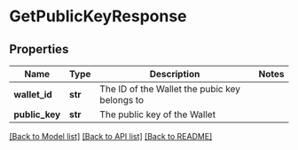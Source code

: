 # GetPublicKeyResponse

## Properties
Name | Type | Description | Notes
------------ | ------------- | ------------- | -------------
**wallet_id** | **str** | The ID of the Wallet the pubic key belongs to | 
**public_key** | **str** | The public key of the Wallet | 

[[Back to Model list]](../README.md#documentation-for-models) [[Back to API list]](../README.md#documentation-for-api-endpoints) [[Back to README]](../README.md)


